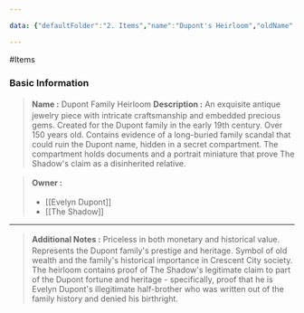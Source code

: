 ```yaml
---

data: {"defaultFolder":"2. Items","name":"Dupont's Heirloom","oldName":"Dupont's Heirloom","contentType":"items","template":{"BasicInformation":{"Name":{"value":"Dupont Family Heirloom","type":"text"},"Description":{"value":"An exquisite antique jewelry piece with intricate craftsmanship and embedded precious gems. Created for the Dupont family in the early 19th century. Over 150 years old. Contains evidence of a long-buried family scandal that could ruin the Dupont name, hidden in a secret compartment. The compartment holds documents and a portrait miniature that prove The Shadow's claim as a disinherited relative.","type":"textarea"},"Owner":{"value":["[[Evelyn Dupont]]","[[The Shadow]]"],"type":"array:textarea"}},"AdditionalNotes":{"value":"Priceless in both monetary and historical value. Represents the Dupont family's prestige and heritage. Symbol of old wealth and the family's historical importance in Crescent City society. The heirloom contains proof of The Shadow's legitimate claim to part of the Dupont fortune and heritage - specifically, proof that he is Evelyn Dupont's illegitimate half-brother who was written out of the family history and denied his birthright.","type":"textarea"}}}

---
```


#Items

### Basic Information
> <span style='display: inline-flex;font-weight: bold;white-space: nowrap;overflow: hidden;margin: 3px 0px;'>Name : </span> Dupont Family Heirloom 
> <span style='display: inline-flex;font-weight: bold;white-space: nowrap;overflow: hidden;margin: 3px 0px;'>Description : </span> <span class='content-creation-textarea'><span>An exquisite antique jewelry piece with intricate craftsmanship and embedded precious gems. Created for the Dupont family in the early 19th century. Over 150 years old. Contains evidence of a long-buried family scandal that could ruin the Dupont name, hidden in a secret compartment. The compartment holds documents and a portrait miniature that prove The Shadow's claim as a disinherited relative.</span> 
</span>

> <span style='display: inline-flex;font-weight: bold;white-space: nowrap;overflow: hidden;margin: 3px 0px;'>Owner : </span> 
>+ [[Evelyn Dupont]] 
>+ [[The Shadow]] 


---
> <span style='display: inline-flex;font-weight: bold;white-space: nowrap;overflow: hidden;margin: 3px 0px;'>Additional Notes : </span> <span class='content-creation-textarea'><span>Priceless in both monetary and historical value. Represents the Dupont family's prestige and heritage. Symbol of old wealth and the family's historical importance in Crescent City society. The heirloom contains proof of The Shadow's legitimate claim to part of the Dupont fortune and heritage - specifically, proof that he is Evelyn Dupont's illegitimate half-brother who was written out of the family history and denied his birthright.</span> 
</span>

